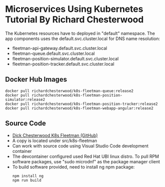 # Microservices Using Kubernetes Tutorial By Richard Chesterwood

The Kubernetes resources have to deployed in "default" namespace.  The app components uses the default.svc.cluster.local for DNS name resolution:

* fleetman-api-gateway.default.svc.cluster.local
* fleetman-queue.default.svc.cluster.local
* fleetman-position-simulator.default.svc.cluster.local
* fleetman-position-tracker.default.svc.cluster.local


## Docker Hub Images
```
docker pull richardchesterwood/k8s-fleetman-queue:release2
docker pull richardchesterwood/k8s-fleetman-position-simulator:release2
docker pull richardchesterwood/k8s-fleetman-position-tracker:release2
docker pull richardchesterwood/k8s-fleetman-webapp-angular:release2
```

## Source Code

* [Dick Chesterwood K8s Fleetman (GitHub)](https://github.com/DickChesterwood/k8s-fleetman)
* A copy is located under src/k8s-fleetman
* Can work with source code using Visual Studio Code development container
* The devcontainer configured used Red Hat UBI linux distro.  To pull RPM software packages, use "sudo microdnf" as the package manager client
* To build software provided, need to install ng npm package: 
    ```
    npm install ng
    npm run build
    ```
